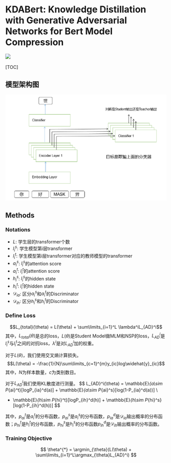 # KDABert: Knowledge Distillation with Generative Adversarial Networks for Bert Model Compression
<img src="http://latex.codecogs.com/gif.latex?\frac{\partial J}{\partial \theta_k^{(j)}}=\sum_{i:r(i,j)=1}{\big((\theta^{(j)})^Tx^{(i)}-y^{(i,j)}\big)x_k^{(i)}}+\lambda \theta_k^{(j)}" />

[TOC]

## 模型架构图
![avatar](figures/model_sample.png)

## Methods
### Notations
- $L$: 学生层的transformer个数
- $l_i^s$: 学生模型第i层transformer
- $l_i^t$: 学生模型第i层transformer对应的教师模型的transformer
- $a_i^s$: $l_i^s$的attention score
- $a_i^t$: $l_i^t$的attention score
- $h_i^s$: $l_i^s$的hidden state
- $h_i^t$: $l_i^t$的hidden state
- $\mathcal{D}_{ia}$: 区分$a_i^s$和$a_i^t$的Discriminator
- $\mathcal{D}_{ih}$: 区分$h_i^s$和$h_i^t$的Discriminator

### Define Loss
$$L_{total}(\theta) = L(\theta) + \sum\limits_{i=1}^L \lambda^iL_{AD}^i$$
其中，$L_{total}(\theta)$是总的loss，$L(\theta)$是Student Model做MLM和NSP的loss，$L_{AD}^i$是$l_i^s$与$l_i^t$之间的对抗loss，$\lambda^i$是对$L_{AD}^i$加的权重。

对于$L(\theta)$，我们使用交叉熵计算损失。
$$L(\theta) = -\frac{1}{N}\sum\limits_{c=1}^{m}y_{ic}log\widehat{y}_{ic}$$
其中，$N$为样本数量，$c$为类别数目。

对于$L_{AD}^i$我们使用KL散度进行测量。
$$
L_{AD}^i(\theta) = \mathbb{E}_{a\sim P_{ai}^t}[logP_{ia}^d(a)] + \mathbb{E}_{a\sim P_{ai}^s}[log(1-P_{ia}^d(a))] \\
+ \mathbb{E}_{h\sim P_{hi}^t}[logP_{ih}^d(h)] + \mathbb{E}_{h\sim P_{hi}^s}[log(1-P_{ih}^d(h))]
$$

其中，$p_{ai}^t$是$a_i^t$的分布函数，$p_{ai}^s$是$a_i^s$的分布函数，$p_{ia}^{d}$是$\mathcal{D}_{ia}$输出概率的分布函数；$p_{hi}^t$是$h_i^t$的分布函数，$p_{hi}^s$是$h_i^s$的分布函数$p_{ih}^{d}$是$\mathcal{D}_{ih}$输出概率的分布函数。

### Training Objective
$$
\theta^{*} = \argmin_{\theta}(L(\theta) + \sum\limits_{i=1}^L\argmax_{\theta}L_{AD}^i)
$$
